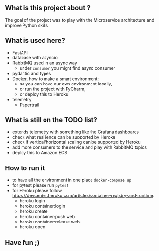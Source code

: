 ## What is this project about ?

The goal of the project was to play with the Microservice architecture and improve Python skills 

## What is used here?
- FastAPI
- database with asyncio
- RabbitMQ used in an async way
  - under `consumer` you might find async consumer 
- pydantic and types
- Docker, how to make a smart environment: 
  - so you can have our own environment locally, 
  - or run the project with PyCharm, 
  - or deploy this to Heroku
- telemetry
   - Papertrail

## What is still on the TODO list?
- extends telemetry with something like the Grafana dashboards
- check what resilience can be supported by Heroku
- check if vertical/horizontal scaling can be supported by Heroku 
- add more consumers to the service and play with RabbitMQ topics
- deploy this to Amazon ECS


## How to run it
- to have all the environment in one place `docker-compose up`
- for pytest please run `pytest`
- for Heroku please follow https://devcenter.heroku.com/articles/container-registry-and-runtime:
  - heroku login
  - heroku container:login
  - heroku create
  - heroku container:push web
  - heroku container:release web
  - heroku open
  
## Have fun ;)